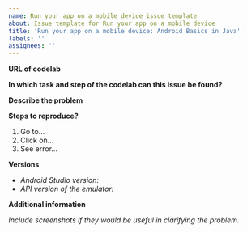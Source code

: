 ```yaml
---
name: Run your app on a mobile device issue template
about: Issue template for Run your app on a mobile device
title: 'Run your app on a mobile device: Android Basics in Java'
labels: ''
assignees: ''
---
```


**URL of codelab**



**In which task and step of the codelab can this issue be found?**



**Describe the problem**



**Steps to reproduce?**
1. Go to...
2. Click on...
3. See error...

**Versions**

- _Android Studio version:_
- _API version of the emulator:_

**Additional information**

_Include screenshots if they would be useful in clarifying the problem._